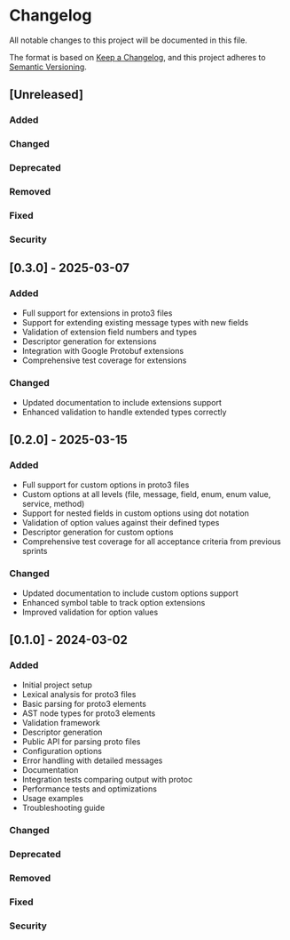 # Changelog

All notable changes to this project will be documented in this file.

The format is based on [Keep a Changelog](https://keepachangelog.com/en/1.0.0/),
and this project adheres to [Semantic Versioning](https://semver.org/spec/v2.0.0.html).

## [Unreleased]

### Added

### Changed

### Deprecated

### Removed

### Fixed

### Security

## [0.3.0] - 2025-03-07

### Added
- Full support for extensions in proto3 files
- Support for extending existing message types with new fields
- Validation of extension field numbers and types
- Descriptor generation for extensions
- Integration with Google Protobuf extensions
- Comprehensive test coverage for extensions

### Changed
- Updated documentation to include extensions support
- Enhanced validation to handle extended types correctly

## [0.2.0] - 2025-03-15

### Added
- Full support for custom options in proto3 files
- Custom options at all levels (file, message, field, enum, enum value, service, method)
- Support for nested fields in custom options using dot notation
- Validation of option values against their defined types
- Descriptor generation for custom options
- Comprehensive test coverage for all acceptance criteria from previous sprints

### Changed
- Updated documentation to include custom options support
- Enhanced symbol table to track option extensions
- Improved validation for option values

## [0.1.0] - 2024-03-02

### Added
- Initial project setup
- Lexical analysis for proto3 files
- Basic parsing for proto3 elements
- AST node types for proto3 elements
- Validation framework
- Descriptor generation
- Public API for parsing proto files
- Configuration options
- Error handling with detailed messages
- Documentation
- Integration tests comparing output with protoc
- Performance tests and optimizations
- Usage examples
- Troubleshooting guide

### Changed

### Deprecated

### Removed

### Fixed

### Security 